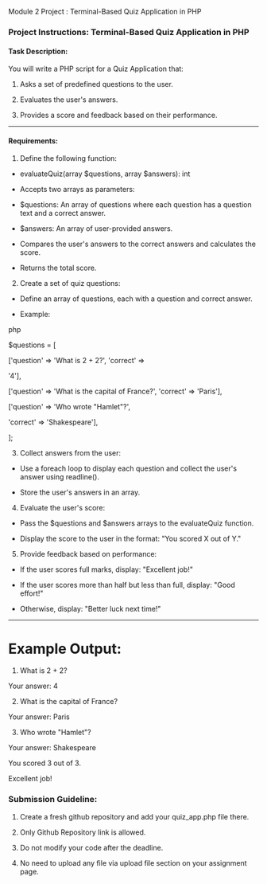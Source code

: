 Module 2 Project : Terminal-Based Quiz Application in PHP
### Project Instructions: Terminal-Based Quiz Application in PHP

#### Task Description:

You will write a PHP script for a Quiz Application that:

1. Asks a set of predefined questions to the user.

2. Evaluates the user's answers.

3. Provides a score and feedback based on their performance.

---

#### Requirements:

1. Define the following function:

- evaluateQuiz(array $questions, array $answers): int 

- Accepts two arrays as parameters:

- $questions: An array of questions where each question has a question text and a correct answer.

- $answers: An array of user-provided answers.

- Compares the user's answers to the correct answers and calculates the score.

- Returns the total score.

2. Create a set of quiz questions:

- Define an array of questions, each with a question and correct answer.

- Example: 

php

$questions = [

['question' => 'What is 2 + 2?', 'correct' => 

'4'],

['question' => 'What is the capital of France?', 'correct' => 'Paris'],

['question' => 'Who wrote "Hamlet"?',

'correct' => 'Shakespeare'],

];

3. Collect answers from the user:

- Use a foreach loop to display each question and collect the user's answer using readline().

- Store the user's answers in an array.

4. Evaluate the user's score:

- Pass the $questions and $answers arrays to the evaluateQuiz function.

- Display the score to the user in the format: "You scored X out of Y." 

5. Provide feedback based on performance:

- If the user scores full marks, display: "Excellent job!"

- If the user scores more than half but less than full, display: "Good effort!"

- Otherwise, display: "Better luck next time!"

---

# Example Output:

1. What is 2 + 2?

Your answer: 4

2. What is the capital of France?

Your answer: Paris

3. Who wrote "Hamlet"?

Your answer: Shakespeare

You scored 3 out of 3.

Excellent job!

### Submission Guideline:

1. Create a fresh github repository and add your quiz_app.php file there.

2. Only Github Repository link is allowed.

3. Do not modify your code after the deadline.

4. No need to upload any file via upload file section on your assignment page.